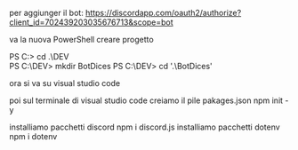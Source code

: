 per aggiunger il bot:
https://discordapp.com/oauth2/authorize?client_id=702439203035676713&scope=bot

va la nuova PowerShell  creare progetto

PS C:\> cd .\DEV\
PS C:\DEV> mkdir BotDices
PS C:\DEV> cd '.\BotDices\'


ora si va su visual studio code

poi sul terminale di visual studio code
creiamo il pile pakages.json
npm init -y

installiamo pacchetti discord 
npm i discord.js 
installiamo pacchetti dotenv
npm i dotenv